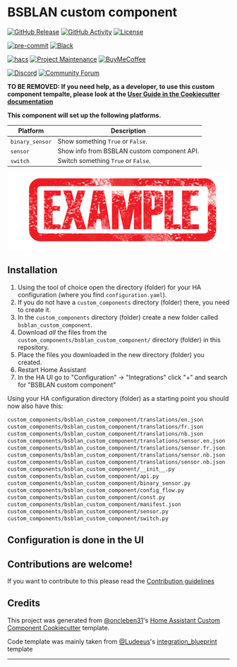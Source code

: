 # BSBLAN custom component

[![GitHub Release][releases-shield]][releases]
[![GitHub Activity][commits-shield]][commits]
[![License][license-shield]](LICENSE)

[![pre-commit][pre-commit-shield]][pre-commit]
[![Black][black-shield]][black]

[![hacs][hacsbadge]][hacs]
[![Project Maintenance][maintenance-shield]][user_profile]
[![BuyMeCoffee][buymecoffeebadge]][buymecoffee]

[![Discord][discord-shield]][discord]
[![Community Forum][forum-shield]][forum]

**TO BE REMOVED: If you need help, as a developer, to use this custom component tempalte,
please look at the [User Guide in the Cookiecutter documentation](https://cookiecutter-homeassistant-custom-component.readthedocs.io/en/stable/quickstart.html)**

**This component will set up the following platforms.**

| Platform        | Description                                                               |
| --------------- | ------------------------------------------------------------------------- |
| `binary_sensor` | Show something `True` or `False`.                                         |
| `sensor`        | Show info from BSBLAN custom component API. |
| `switch`        | Switch something `True` or `False`.                                       |

![example][exampleimg]

## Installation

1. Using the tool of choice open the directory (folder) for your HA configuration (where you find `configuration.yaml`).
2. If you do not have a `custom_components` directory (folder) there, you need to create it.
3. In the `custom_components` directory (folder) create a new folder called `bsblan_custom_component`.
4. Download _all_ the files from the `custom_components/bsblan_custom_component/` directory (folder) in this repository.
5. Place the files you downloaded in the new directory (folder) you created.
6. Restart Home Assistant
7. In the HA UI go to "Configuration" -> "Integrations" click "+" and search for "BSBLAN custom component"

Using your HA configuration directory (folder) as a starting point you should now also have this:

```text
custom_components/bsblan_custom_component/translations/en.json
custom_components/bsblan_custom_component/translations/fr.json
custom_components/bsblan_custom_component/translations/nb.json
custom_components/bsblan_custom_component/translations/sensor.en.json
custom_components/bsblan_custom_component/translations/sensor.fr.json
custom_components/bsblan_custom_component/translations/sensor.nb.json
custom_components/bsblan_custom_component/translations/sensor.nb.json
custom_components/bsblan_custom_component/__init__.py
custom_components/bsblan_custom_component/api.py
custom_components/bsblan_custom_component/binary_sensor.py
custom_components/bsblan_custom_component/config_flow.py
custom_components/bsblan_custom_component/const.py
custom_components/bsblan_custom_component/manifest.json
custom_components/bsblan_custom_component/sensor.py
custom_components/bsblan_custom_component/switch.py
```

## Configuration is done in the UI

<!---->

## Contributions are welcome!

If you want to contribute to this please read the [Contribution guidelines](CONTRIBUTING.md)

## Credits

This project was generated from [@oncleben31](https://github.com/oncleben31)'s [Home Assistant Custom Component Cookiecutter](https://github.com/oncleben31/cookiecutter-homeassistant-custom-component) template.

Code template was mainly taken from [@Ludeeus](https://github.com/ludeeus)'s [integration_blueprint][integration_blueprint] template

---

[integration_blueprint]: https://github.com/custom-components/integration_blueprint
[black]: https://github.com/psf/black
[black-shield]: https://img.shields.io/badge/code%20style-black-000000.svg?style=for-the-badge
[buymecoffee]: https://www.buymeacoffee.com/liudger
[buymecoffeebadge]: https://img.shields.io/badge/buy%20me%20a%20coffee-donate-yellow.svg?style=for-the-badge
[commits-shield]: https://img.shields.io/github/commit-activity/y/liudger/bsblan-custom-component.svg?style=for-the-badge
[commits]: https://github.com/liudger/bsblan-custom-component/commits/main
[hacs]: https://hacs.xyz
[hacsbadge]: https://img.shields.io/badge/HACS-Custom-orange.svg?style=for-the-badge
[discord]: https://discord.gg/Qa5fW2R
[discord-shield]: https://img.shields.io/discord/330944238910963714.svg?style=for-the-badge
[exampleimg]: example.png
[forum-shield]: https://img.shields.io/badge/community-forum-brightgreen.svg?style=for-the-badge
[forum]: https://community.home-assistant.io/
[license-shield]: https://img.shields.io/github/license/liudger/bsblan-custom-component.svg?style=for-the-badge
[maintenance-shield]: https://img.shields.io/badge/maintainer-%40liudger-blue.svg?style=for-the-badge
[pre-commit]: https://github.com/pre-commit/pre-commit
[pre-commit-shield]: https://img.shields.io/badge/pre--commit-enabled-brightgreen?style=for-the-badge
[releases-shield]: https://img.shields.io/github/release/liudger/bsblan-custom-component.svg?style=for-the-badge
[releases]: https://github.com/liudger/bsblan-custom-component/releases
[user_profile]: https://github.com/liudger
